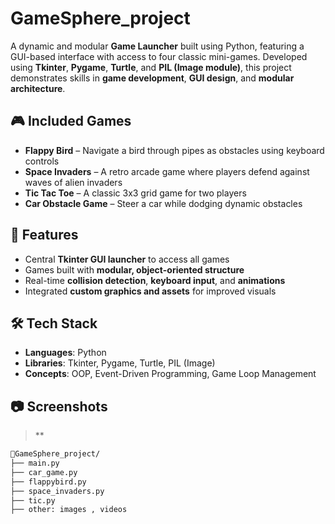 # GameSphere_project
A dynamic and modular **Game Launcher** built using Python, featuring a GUI-based interface with access to four classic mini-games. Developed using **Tkinter**, **Pygame**, **Turtle**, and **PIL (Image module)**, this project demonstrates skills in **game development**, **GUI design**, and **modular architecture**.

## 🎮 Included Games

- **Flappy Bird** – Navigate a bird through pipes as obstacles using keyboard controls
- **Space Invaders** – A retro arcade game where players defend against waves of alien invaders
- **Tic Tac Toe** – A classic 3x3 grid game for two players
- **Car Obstacle Game** – Steer a car while dodging dynamic obstacles

## 🚀 Features

- Central **Tkinter GUI launcher** to access all games
- Games built with **modular, object-oriented structure**
- Real-time **collision detection**, **keyboard input**, and **animations**
- Integrated **custom graphics and assets** for improved visuals

## 🛠️ Tech Stack

- **Languages**: Python
- **Libraries**: Tkinter, Pygame, Turtle, PIL (Image)
- **Concepts**: OOP, Event-Driven Programming, Game Loop Management

## 📷 Screenshots

> **

```bash
📁GameSphere_project/
├── main.py
├── car_game.py
├── flappybird.py
├── space_invaders.py
├── tic.py
├── other: images , videos

